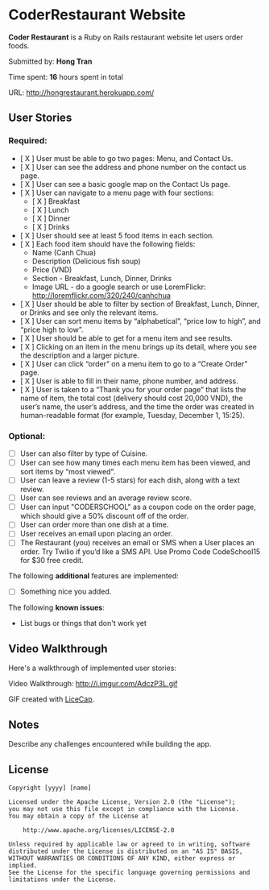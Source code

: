 # CoderRestaurant Website

**Coder Restaurant** is a Ruby on Rails restaurant website let users order foods.

Submitted by: **Hong Tran**

Time spent: **16** hours spent in total

URL: http://hongrestaurant.herokuapp.com/

## User Stories

### Required:

* [ X ] User must be able to go two pages: Menu, and Contact Us.
* [ X ] User can see the address and phone number on the contact us page.
* [ X ] User can see a basic google map on the Contact Us page.
* [ X ] User can navigate to a menu page with four sections:
  * [ X ] Breakfast
  * [ X ] Lunch
  * [ X ] Dinner
  * [ X ] Drinks
* [ X ] User should see at least 5 food items in each section.
* [ X ] Each food item should have the following fields:
  * Name (Canh Chua)
  * Description (Delicious fish soup)
  * Price (VND)
  * Section - Breakfast, Lunch, Dinner, Drinks
  * Image URL - do a google search or use LoremFlickr: http://loremflickr.com/320/240/canhchua
* [ X ] User should be able to filter by section of Breakfast, Lunch, Dinner, or Drinks and see only the relevant items.
* [ X ] User can sort menu items by “alphabetical”, “price low to high”, and “price high to low”.
* [ X ] User should be able to get for a menu item and see results.
* [ X ] Clicking on an item in the menu brings up its detail, where you see the description and a larger picture.
* [ X ] User can click “order” on a menu item to go to a “Create Order” page.
* [ X ] User is able to fill in their name, phone number, and address.
* [ X ] User is taken to a “Thank you for your order page” that lists the name of item, the total cost (delivery should cost 20,000 VND), the user’s name, the user’s address, and the time the order was created in human-readable format (for example, Tuesday, December 1, 15:25).

### Optional:

* [ ] User can also filter by type of Cuisine.
* [ ] User can see how many times each menu item has been viewed, and sort items by “most viewed”.
* [ ] User can leave a review (1-5 stars) for each dish, along with a text review.
* [ ] User can see reviews and an average review score.
* [ ] User can input "CODERSCHOOL" as a coupon code on the order page, which should give a 50% discount off of the order.
* [ ] User can order more than one dish at a time.
* [ ] User receives an email upon placing an order.
* [ ] The Restaurant (you) receives an email or SMS when a User places an order. Try Twilio if you’d like a SMS API. Use Promo Code CodeSchool15 for $30 free credit.

The following **additional** features are implemented:

* [ ] Something nice you added.

The following **known issues**:

* List bugs or things that don't work yet

## Video Walkthrough

Here's a walkthrough of implemented user stories:

Video Walkthrough: http://i.imgur.com/AdczP3L.gif

GIF created with [LiceCap](http://www.cockos.com/licecap/).

## Notes

Describe any challenges encountered while building the app.

## License

    Copyright [yyyy] [name]

    Licensed under the Apache License, Version 2.0 (the "License");
    you may not use this file except in compliance with the License.
    You may obtain a copy of the License at

        http://www.apache.org/licenses/LICENSE-2.0

    Unless required by applicable law or agreed to in writing, software
    distributed under the License is distributed on an "AS IS" BASIS,
    WITHOUT WARRANTIES OR CONDITIONS OF ANY KIND, either express or implied.
    See the License for the specific language governing permissions and
    limitations under the License.